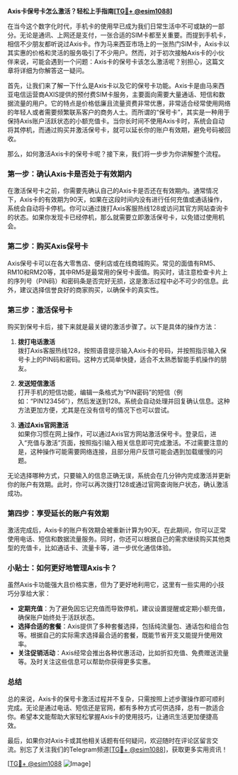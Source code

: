 **Axis卡保号卡怎么激活？轻松上手指南[[TG💪+ @esim1088](https://t.me/s/esim1088)]**

在当今这个数字化时代，手机卡的使用早已成为我们日常生活中不可或缺的一部分。无论是通讯、上网还是支付，一张合适的SIM卡都至关重要。而提到手机卡，相信不少朋友都听说过Axis卡。作为马来西亚市场上的一张热门SIM卡，Axis卡以其实惠的价格和灵活的服务吸引了不少用户。然而，对于初次接触Axis卡的小伙伴来说，可能会遇到一个问题：Axis卡的保号卡该怎么激活呢？别担心，这篇文章将详细为你解答这一疑问。

首先，让我们来了解一下什么是Axis卡以及它的保号卡功能。Axis卡是由马来西亚电信运营商AXIS提供的预付费SIM卡服务，主要面向需要大量通话、短信和数据流量的用户。它的特点是价格低廉且流量资费非常优惠，非常适合经常使用网络的年轻人或者需要频繁联系客户的商务人士。而所谓的“保号卡”，其实是一种用于保持Axis账户活跃状态的小额充值卡。当你长时间不使用Axis卡时，系统会自动将其停机，而通过购买并激活保号卡，就可以延长你的账户有效期，避免号码被回收。

那么，如何激活Axis卡的保号卡呢？接下来，我们将一步步为你讲解整个流程。

### 第一步：确认Axis卡是否处于有效期内

在激活保号卡之前，你需要先确认自己的Axis卡是否还在有效期内。通常情况下，Axis卡的有效期为90天，如果在这段时间内没有进行任何充值或通话操作，系统会自动将卡停机。你可以通过拨打Axis客服热线128或访问其官方网站查询卡的状态。如果你发现卡已经停机，那么就需要立即激活保号卡，以免错过使用机会。

### 第二步：购买Axis保号卡

Axis保号卡可以在各大零售店、便利店或在线商城购买。常见的面值有RM5、RM10和RM20等，其中RM5是最常用的保号卡面值。购买时，请注意检查卡片上的序列号（PIN码）和密码条是否完好无损，这是激活过程中必不可少的信息。此外，建议选择信誉良好的商家购买，以确保卡的真实性。

### 第三步：激活保号卡

购买到保号卡后，接下来就是最关键的激活步骤了。以下是具体的操作方法：

1. **拨打电话激活**  
   拨打Axis客服热线128，按照语音提示输入Axis卡的号码，并按照指示输入保号卡上的PIN码和密码。这种方式简单快捷，适合不太熟悉智能手机操作的朋友。

2. **发送短信激活**  
   打开手机的短信功能，编辑一条格式为“PIN密码”的短信（例如：“PIN123456”），然后发送到128。系统会自动处理并回复确认信息。这种方法更加方便，尤其是在没有信号的情况下也可以尝试。

3. **通过Axis官网激活**  
   如果你习惯在网上操作，可以通过Axis官方网站激活保号卡。登录后，进入“充值与激活”页面，按照指引输入相关信息即可完成激活。不过需要注意的是，这种操作可能需要网络连接，且部分用户反馈可能会遇到加载缓慢的问题。

无论选择哪种方式，只要输入的信息正确无误，系统会在几分钟内完成激活并更新你的账户有效期。此时，你可以再次拨打128或通过官网查询账户状态，确认激活成功。

### 第四步：享受延长的账户有效期

激活完成后，Axis卡的账户有效期会被重新计算为90天。在此期间，你可以正常使用电话、短信和数据流量服务。同时，你还可以根据自己的需求继续购买其他类型的充值卡，比如通话卡、流量卡等，进一步优化通信体验。

### 小贴士：如何更好地管理Axis卡？

虽然Axis卡功能强大且价格实惠，但为了更好地利用它，这里有一些实用的小技巧分享给大家：

- **定期充值**：为了避免因忘记充值而导致停机，建议设置提醒或定期小额充值，确保账户始终处于活跃状态。
- **选择合适的套餐**：Axis提供了多种套餐选择，包括纯流量包、通话包和组合包等。根据自己的实际需求选择最合适的套餐，既能节省开支又能提升使用效率。
- **关注促销活动**：Axis经常会推出各种优惠活动，比如折扣充值、免费赠送流量等。及时关注这些信息可以帮助你获得更多实惠。

### 总结

总的来说，Axis卡的保号卡激活过程并不复杂，只需按照上述步骤操作即可顺利完成。无论是通过电话、短信还是官网，都有多种方式可供选择，总有一款适合你。希望本文能帮助大家轻松掌握Axis卡的使用技巧，让通讯生活更加便捷高效。

最后，如果你对Axis卡或其他相关话题有任何疑问，欢迎随时在评论区留言交流。别忘了关注我们的Telegram频道[[TG💪+ @esim1088](https://t.me/s/esim1088)]，获取更多实用资讯！  

[[TG💪+ @esim1088](https://t.me/s/esim1088) ![Image](https://i.postimg.cc/4NQfJmqS/Snipaste-2025-05-13-00-14-12.png)]